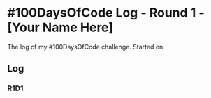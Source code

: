# #100DaysOfCode Log - Round 1 - [Your Name Here]

The log of my #100DaysOfCode challenge. Started on 

## Log

### R1D1 



